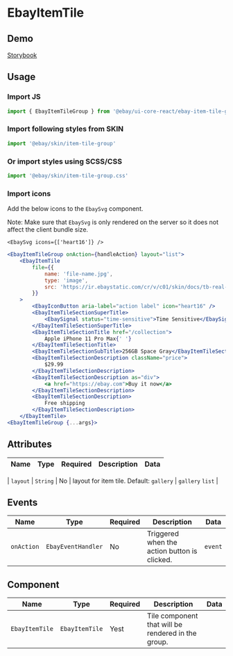 # EbayItemTile

## Demo

[Storybook](https://opensource.ebay.com/ebayui-core-react/main/?path=/docs/layout-ebay-item-tile-group--docs)

## Usage

### Import JS

```jsx harmony
import { EbayItemTileGroup } from '@ebay/ui-core-react/ebay-item-tile-group'
```

### Import following styles from SKIN

```jsx harmony
import '@ebay/skin/item-tile-group'
```

### Or import styles using SCSS/CSS

```jsx harmony
import '@ebay/skin/item-tile-group.css'
```

### Import icons

Add the below icons to the `EbaySvg` component.

Note: Make sure that `EbaySvg` is only rendered on the server so it does not affect the client bundle size.

```tsx
<EbaySvg icons={['heart16']} />
```

```jsx harmony
<EbayItemTileGroup onAction={handleAction} layout="list">
    <EbayItemTile
        file={{
            name: 'file-name.jpg',
            type: 'image',
            src: 'https://ir.ebaystatic.com/cr/v/c01/skin/docs/tb-real-square-pic.jpg'
        }}
    >
        <EbayIconButton aria-label="action label" icon="heart16" />
        <EbayItemTileSectionSuperTitle>
            <EbaySignal status="time-sensitive">Time Sensitive</EbaySignal>
        </EbayItemTileSectionSuperTitle>
        <EbayItemTileSectionTitle href="/collection">
            Apple iPhone 11 Pro Max{' '}
        </EbayItemTileSectionTitle>
        <EbayItemTileSectionSubTitle>256GB Space Gray</EbayItemTileSectionSubTitle>
        <EbayItemTileSectionDescription className="price">
            $29.99
        </EbayItemTileSectionDescription>
        <EbayItemTileSectionDescription as="div">
            <a href="https://ebay.com">Buy it now</a>
        </EbayItemTileSectionDescription>
        <EbayItemTileSectionDescription>
            Free shipping
        </EbayItemTileSectionDescription>
    </EbayItemTile>
<EbayItemTileGroup {...args}>
```

## Attributes

| Name | Type | Required | Description | Data |
| ---- | ---- | -------- | ----------- | ---- |

| `layout` | `String` | No | layout for item tile. Default: `gallery` | `gallery` `list` |

## Events

| Name       | Type               | Required | Description                                  | Data    |
| ---------- | ------------------ | -------- | -------------------------------------------- | ------- |
| `onAction` | `EbayEventHandler` | No       | Triggered when the action button is clicked. | `event` |

## Component

| Name           | Type           | Required | Description                                        | Data |
| -------------- | -------------- | -------- | -------------------------------------------------- | ---- |
| `EbayItemTile` | `EbayItemTile` | Yest     | Tile component that will be rendered in the group. |
